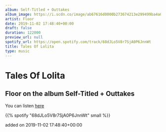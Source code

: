 ```yaml
---
album: Self-Titled + Outtakes
album_image: https://i.scdn.co/image/ab67616d0000b273674213e299499ba4a03c0af4
artist: Floor
date: 2019-11-02 17:48:40+00:00
draft: false
duration: 122000
preview_url: null
spotify_url: https://open.spotify.com/track/68dJLo5V8r7SjA0P6JnnWt
title: Tales Of Lolita
type: music
---
```



# Tales Of Lolita

## Floor on the album Self-Titled + Outtakes

You can listen [here](https://open.spotify.com/track/68dJLo5V8r7SjA0P6JnnWt)

{{% spotify "68dJLo5V8r7SjA0P6JnnWt" small %}}

added on 2019-11-02 17:48:40+00:00